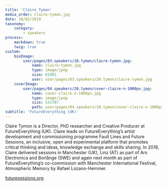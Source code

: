 ```yaml
---
title: 'Claire Tymon'
media_order: claire-tymon.jpg
date: 10/02/2019
taxonomy:
    category:
        - speakers
process:
    markdown: true
    twig: true
custom:
    bioImage:
        user/pages/03.speakers/20.tymon/claire-tymon.jpg:
            name: claire-tymon.jpg
            type: image/jpeg
            size: 61982
            user: user/pages/03.speakers/20.tymon/claire-tymon.jpg
    coverImage:
        user/pages/04.speakers/20.tymon/cover-claire-n-1000px.jpg:
            name: cover-claire-n-1000px.jpg
            type: image/jpeg
            size: 531707
            path: user/pages/04.speakers/20.tymon/cover-claire-n-1000px.jpg
subtitle: 'FutureEverything (UK)'
---
```


Claire Tymon is a Director, PhD researcher and Creative Producer at FutureEverything (UK). Claire leads on FutureEverything’s artist development and commissioning programme Fault Lines and Future Sessions, an inclusive, open and experimental platform that promotes critical thinking and ideas, knowledge exchange and skills sharing. In 2018, Claire delivered sessions in Manchester (UK), Linz (AT) as part of Ars Electronica and Borlånge (SWE) and again next month as part of FutureEverything’s co-commission with Manchester International Festival, Atmospheric Memory by Rafael Lozano-Hemmer.  

[futuresessions.org](https://futuresessions.org)
